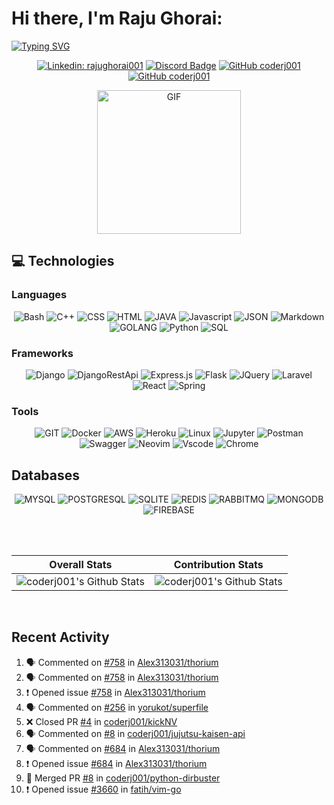 # Hi there, I'm Raju Ghorai:  
[![Typing SVG](https://readme-typing-svg.demolab.com?font=Fira+Code&weight=700&size=30&pause=1000&color=E729F7&vCenter=true&width=1200&height=100&lines=Code+wizard%2C+open+source+enthusiast%2C+and+lifelong+learner)](https://git.io/typing-svg)


<p align="center">
  <a href="https://www.linkedin.com/in/rajughorai001/"><img src="https://img.shields.io/badge/-rajughorai001-blue?style=flat-square&logo=Linkedin&logoColor=white" alt="Linkedin: rajughorai001"></a>
  <a href="https://discord.com/channels/@me/562217084109717514/"><img src="https://img.shields.io/badge/-coderj001-purple?style=flat-square&logo=Discord&logoColor=white" alt="Discord Badge"></a>
  <a href="https://github.com/coderj001"><img src="https://img.shields.io/github/followers/coderj001?label=follow&style=social" alt="GitHub coderj001"></a>
    <a href="https://peerlist.io/coderj001"><img src="https://github-readme-badge.peerlist.io/api/coderj001?style=social" alt="GitHub coderj001"></a>
</p>


<p align="center">
  <img src="https://media.giphy.com/media/M9gbBd9nbDrOTu1Mqx/giphy.gif" width="230" alt="GIF">
</p>


## 💻 Technologies

### Languages

<p align="center">
  <img src="https://img.shields.io/badge/Bash-121011?style=for-the-badge&logo=gnu-bash&logoColor=white" alt="Bash">
  <img src="https://img.shields.io/badge/C%2B%2B-00599C?style=for-the-badge&logo=c%2B%2B&logoColor=white" alt="C++">
  <img src="https://img.shields.io/badge/CSS3-1572B6?style=for-the-badge&logo=css3&logoColor=white" alt="CSS">
  <img src="https://img.shields.io/badge/HTML5-E34F26?style=for-the-badge&logo=html5&logoColor=white" alt="HTML">
  <img src="https://img.shields.io/badge/Java-ED8B00?style=for-the-badge&logo=java&logoColor=white" alt="JAVA">
  <img src="https://img.shields.io/badge/JavaScript-323330?style=for-the-badge&logo=javascript&logoColor=F7DF1E" alt="Javascript">
  <img src="https://img.shields.io/badge/json-5E5C5C?style=for-the-badge&logo=json&logoColor=white" alt="JSON">
  <img src="https://img.shields.io/badge/Markdown-000000?style=for-the-badge&logo=markdown&logoColor=white" alt="Markdown">
  <img src="https://img.shields.io/badge/Go-00ADD8?style=for-the-badge&logo=go&logoColor=white" alt="GOLANG">
  <img src="https://img.shields.io/badge/Python-FFD43B?style=for-the-badge&logo=python&logoColor=darkgreen" alt="Python">
  <img src="https://img.shields.io/badge/Sql-F80000?style=for-the-badge&logo=sql&logoColor=black" alt="SQL">
</p>

### Frameworks

<p align="center">
  <img src="https://img.shields.io/badge/Django-092E20?style=for-the-badge&logo=django&logoColor=green" alt="Django">
  <img src="https://img.shields.io/badge/DJANGO-REST-ff7a5a?style=for-the-badge&logo=django&logoColor=white" alt="DjangoRestApi">
  <img src="https://img.shields.io/badge/Express.js-black?style=for-the-badge&logo=node.js&logoColor=white" alt="Express.js">
  <img src="https://img.shields.io/badge/Flask-black?style=for-the-badge&logo=python&logoColor=white" alt="Flask">
  <img src="https://img.shields.io/badge/JQuery-0769AD?style=for-the-badge&logo=jquery&logoColor=white" alt="JQuery">
  <img src="https://img.shields.io/badge/Laravel-F05340?style=for-the-badge&logo=laravel&logoColor=white" alt="Laravel">
  <img src="https://img.shields.io/badge/React-33d8ff?style=for-the-badge&logo=react&logoColor=white" alt="React">
  <img src="https://img.shields.io/badge/Spring-6DB33F?style=for-the-badge&logo=spring&logoColor=white" alt="Spring">
</p>
  
  ### Tools

<p align="center">
  <img src="https://img.shields.io/badge/Git-F05032?style=for-the-badge&logo=git&logoColor=white" alt="GIT">
  <img src="https://img.shields.io/badge/Docker-2CA5E0?style=for-the-badge&logo=docker&logoColor=white" alt="Docker">
  <img src="https://img.shields.io/badge/AWS-232F3E?style=for-the-badge&logo=amazon-aws&logoColor=white" alt="AWS">
  <img src="https://img.shields.io/badge/Heroku-430098?style=for-the-badge&logo=heroku&logoColor=white" alt="Heroku">
  <img src="https://img.shields.io/badge/Linux-FCC624?style=for-the-badge&logo=linux&logoColor=white" alt="Linux">
  <img src="https://img.shields.io/badge/Jupyter-F37626.svg?&style=for-the-badge&logo=Jupyter&logoColor=white" alt="Jupyter">
  <img src="https://img.shields.io/badge/Postman-FF6C37?style=for-the-badge&logo=Postman&logoColor=white" alt="Postman">
  <img src="https://img.shields.io/badge/Swagger-85EA2D?style=for-the-badge&logo=Swagger&logoColor=white" alt="Swagger">
  <img src="https://img.shields.io/badge/Neovim-85EA2D?style=for-the-badge&logo=Neovim&logoColor=green" alt="Neovim">
  <img src="https://img.shields.io/badge/Visual_Studio_Code-0078D4?style=for-the-badge&logo=visual%20studio%20code&logoColor=white" alt="Vscode">
  <img src="https://img.shields.io/badge/Google_chrome-4285F4?style=for-the-badge&logo=Google-chrome&logoColor=white" alt="Chrome">

</p>
  
## Databases
<p align="center">
  <img src="https://img.shields.io/badge/MySQL-005C84?style=for-the-badge&logo=mysql&logoColor=white" alt="MYSQL">
  <img src="https://img.shields.io/badge/PostgreSQL-316192?style=for-the-badge&logo=postgresql&logoColor=white" alt="POSTGRESQL">
  <img src="https://img.shields.io/badge/SQLite-07405E?style=for-the-badge&logo=sqlite&logoColor=white" alt="SQLITE">
  <img src="https://img.shields.io/badge/redis-%23DD0031.svg?&style=for-the-badge&logo=redis&logoColor=white" alt="REDIS">
  <img src="https://img.shields.io/badge/rabbitmq-%23FF6600.svg?&style=for-the-badge&logo=rabbitmq&logoColor=white" alt="RABBITMQ">
  <img src="https://img.shields.io/badge/MongoDB-4EA94B?style=for-the-badge&logo=mongodb&logoColor=white" alt="MONGODB">
  <img src="https://img.shields.io/badge/firebase-ffca28?style=for-the-badge&logo=firebase&logoColor=black" alt="FIREBASE">
</p>

<br/><br/>

 Overall Stats             |  Contribution Stats
:-------------------------:|:-------------------------:
![coderj001's Github Stats](https://github-readme-stats.vercel.app/api?username=coderj001&show_icons=true&include_all_commits=true&count_private=true&hide_border=true&theme=gruvbox)  |  ![coderj001's Github Stats](https://github-readme-streak-stats.herokuapp.com/?user=coderj001&include_all_commits=true&hide_border=true&theme=gruvbox)

<br/>

## Recent Activity

<!--START_SECTION:activity-->
1. 🗣 Commented on [#758](https://github.com/Alex313031/thorium/issues/758#issuecomment-2294640299) in [Alex313031/thorium](https://github.com/Alex313031/thorium)
2. 🗣 Commented on [#758](https://github.com/Alex313031/thorium/issues/758#issuecomment-2266533728) in [Alex313031/thorium](https://github.com/Alex313031/thorium)
3. ❗ Opened issue [#758](https://github.com/Alex313031/thorium/issues/758) in [Alex313031/thorium](https://github.com/Alex313031/thorium)
4. 🗣 Commented on [#256](https://github.com/yorukot/superfile/issues/256#issuecomment-2180375423) in [yorukot/superfile](https://github.com/yorukot/superfile)
5. ❌ Closed PR [#4](https://github.com/coderj001/kickNV/pull/4) in [coderj001/kickNV](https://github.com/coderj001/kickNV)
6. 🗣 Commented on [#8](https://github.com/coderj001/jujutsu-kaisen-api/pull/8#issuecomment-2154208105) in [coderj001/jujutsu-kaisen-api](https://github.com/coderj001/jujutsu-kaisen-api)
7. 🗣 Commented on [#684](https://github.com/Alex313031/thorium/issues/684#issuecomment-2123870655) in [Alex313031/thorium](https://github.com/Alex313031/thorium)
8. ❗ Opened issue [#684](https://github.com/Alex313031/thorium/issues/684) in [Alex313031/thorium](https://github.com/Alex313031/thorium)
9. 🎉 Merged PR [#8](https://github.com/coderj001/python-dirbuster/pull/8) in [coderj001/python-dirbuster](https://github.com/coderj001/python-dirbuster)
10. ❗ Opened issue [#3660](https://github.com/fatih/vim-go/issues/3660) in [fatih/vim-go](https://github.com/fatih/vim-go)
<!--END_SECTION:activity-->
